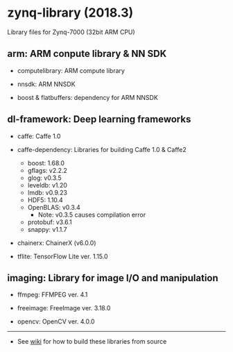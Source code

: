 # zynq-library (2018.3)

Library files for Zynq-7000 (32bit ARM CPU)

## arm: ARM conpute library & NN SDK

- computelibrary: ARM compute library

- nnsdk: ARM NNSDK

- boost & flatbuffers: dependency for ARM NNSDK

## dl-framework: Deep learning frameworks

- caffe: Caffe 1.0

- caffe-dependency: Libraries for building Caffe 1.0 & Caffe2

  - boost: 1.68.0
  - gflags: v2.2.2
  - glog: v0.3.5
  - leveldb: v1.20
  - lmdb: v0.9.23
  - HDF5: 1.10.4
  - OpenBLAS: v0.3.4
    - Note: v0.3.5 causes compilation error
  - protobuf: v3.6.1
  - snappy: v1.1.7

- chainerx: ChainerX (v6.0.0)

- tflite: TensorFlow Lite ver. 1.15.0

## imaging: Library for image I/O and manipulation

- ffmpeg: FFMPEG ver. 4.1

- freeimage: FreeImage ver. 3.18.0

- opencv: OpenCV ver. 4.0.0

***

- See [wiki](https://github.com/t-kuha/zynq-library/wiki) for how to build these libraries from source
